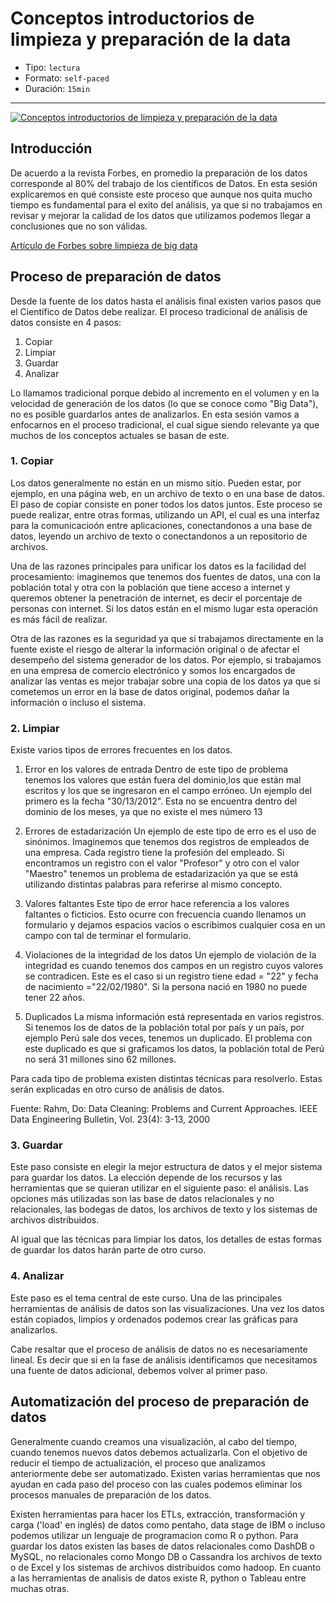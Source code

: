 # Conceptos introductorios de limpieza y preparación de la data

* Tipo: `lectura`
* Formato: `self-paced`
* Duración: `15min`

***

[![Conceptos introductorios de limpieza y preparación de la data](https://embed-ssl.wistia.com/deliveries/0f0f054ef945cb82f21e46a281d61158fa3dae06.jpg?image_play_button_size=2x&amp;image_crop_resized=960x540&amp;image_play_button=1&amp;image_play_button_color=f7b617e0)](https://laboratoria.wistia.com/medias/z146y6d8jw?wvideo=z146y6d8jw)

## Introducción

De acuerdo a la revista Forbes, en promedio la preparación de los datos
corresponde al 80% del trabajo de los científicos de Datos. En esta sesión
explicaremos en qué consiste este proceso que aunque nos quita mucho tiempo es
fundamental para el exito del análisis, ya que si no trabajamos en revisar y
mejorar la calidad de los datos que utilizamos podemos llegar a conclusiones que
no son válidas.

[Artículo de Forbes sobre limpieza de big data](https://www.forbes.com/sites/gilpress/2016/03/23/data-preparation-most-time-consuming-least-enjoyable-data-science-task-survey-says/#553c3036f637)

## Proceso de preparación de datos

Desde la fuente de los datos hasta el análisis final existen varios pasos que el
Científico de Datos debe realizar. El proceso tradicional de análisis de datos
consiste en 4 pasos:

1. Copiar
2. Limpiar
3. Guardar
4. Analizar

Lo llamamos tradicional porque debido al incremento en el volumen y en la
velocidad de generación de los datos (lo que se conoce como "Big Data"), no es
posible guardarlos antes de analizarlos. En esta sesión vamos a enfocarnos en el
proceso tradicional, el cual sigue siendo relevante ya que muchos de los
conceptos actuales se basan de este.

### 1. Copiar

Los datos generalmente no están en un mismo sitio. Pueden estar, por ejemplo, en
una página web, en un archivo de texto o en una base de datos. El paso de copiar
consiste en poner todos los datos juntos. Este proceso se puede realizar, entre
otras formas, utilizando un API, el cual es una interfaz para la comunicacioón
entre aplicaciones, conectandonos a una base de datos, leyendo un archivo de
texto o conectandonos a un repositorio de archivos.

Una de las razones principales para unificar los datos es la facilidad del
procesamiento: imaginemos que tenemos dos fuentes de datos, una con la población
total y otra con la población que tiene acceso a internet y queremos obtener la
penetración de internet, es decir el porcentaje de personas con internet. Si los
datos están en el mismo lugar esta operación es más fácil de realizar.

Otra de las razones es la seguridad ya que si trabajamos directamente en la
fuente existe el riesgo de alterar la información original o de afectar el
desempeño del sistema generador de los datos. Por ejemplo, si trabajamos en una
empresa de comercio electrónico y somos los encargados de analizar las ventas es
mejor trabajar sobre una copia de los datos ya que si cometemos un error en la
base de datos original, podemos dañar la información o incluso el sistema.

### 2. Limpiar

Existe varios tipos de errores frecuentes en los datos.

 1. Error en los valores de entrada
    Dentro de este tipo de problema tenemos los valores que están fuera del
    dominio,los que están mal escritos y los que se ingresaron en el campo
    erróneo. Un ejemplo del primero es la fecha "30/13/2012". Esta no se
    encuentra dentro del dominio de los meses, ya que no existe el mes número 13

 2. Errores de estadarización
    Un ejemplo de este tipo de erro es el uso de sinónimos. Imaginemos que
    tenemos dos registros de empleados de una empresa. Cada registro tiene la
    profesión del empleado. Si encontramos un registro con el valor "Profesor" y
    otro con el valor "Maestro" tenemos un problema de estadarización ya que se
    está utilizando distintas palabras para referirse al mismo concepto.

 3. Valores faltantes
    Este tipo de error hace referencia a los valores faltantes o ficticios. Esto
    ocurre con frecuencia cuando llenamos un formulario y dejamos espacios vacíos
    o escribimos cualquier cosa en un campo con tal de terminar el formulario.

 4. Violaciones de la integridad de los datos
    Un ejemplo de violación de la integridad es cuando tenemos dos campos en un
    registro cuyos valores se contradicen. Este es el caso si un registro tiene
    edad = "22" y fecha de nacimiento ="22/02/1980". Si la persona nació en 1980
    no puede tener 22 años.

 5. Duplicados
    La misma información está representada en varios registros. Si tenemos los
    de datos de la población total por país y un país, por ejemplo Perú sale dos
    veces, tenemos un duplicado. El problema con este duplicado es que si
    graficamos los datos, la población total de Perú no será 31 millones sino 62
    millones.

Para cada tipo de problema existen distintas técnicas para resolverlo. Estas
serán explicadas en otro curso de análisis de datos.

Fuente: Rahm, Do: Data Cleaning: Problems and Current Approaches. IEEE Data
Engineering Bulletin, Vol. 23(4): 3-13, 2000

### 3. Guardar

Este paso consiste en elegir la mejor estructura de datos y el mejor sistema
para guardar los datos. La elección depende de los recursos y las herramientas
que se quieran utilizar en el siguiente paso: el análisis. Las opciones más
utilizadas son las base de datos relacionales y no relacionales, las bodegas de
datos, los archivos de texto y los sistemas de archivos distribuidos.

Al igual que las técnicas para limpiar los datos, los detalles de estas formas
de guardar los datos harán parte de otro curso.

### 4. Analizar

Este paso es el tema central de este curso. Una de las principales herramientas
de análisis de datos son las visualizaciones. Una vez los datos están copiados,
limpios y ordenados podemos crear las gráficas para analizarlos.

Cabe resaltar que el proceso de análisis de datos no es necesariamente lineal.
Es decir que si en la fase de análisis identificamos que necesitamos una fuente
de datos adicional, debemos volver al primer paso.

## Automatización del proceso de preparación de datos

Generalmente cuando creamos una visualización, al cabo del tiempo, cuando
tenemos nuevos datos debemos actualizarla. Con el objetivo de reducir el tiempo
de actualización, el proceso que analizamos anteriormente debe ser automatizado.
Existen varias herramientas que nos ayudan en cada paso del proceso con las
cuales podemos eliminar los procesos manuales de preparación de los datos.

Existen herramientas para hacer los ETLs, extracción, transformación y carga
('load' en inglés) de datos como pentaho, data stage de IBM o incluso podemos
utilizar un lenguaje de programacion como R o python. Para guardar los datos
existen las bases de datos relacionales como DashDB o MySQL, no relacionales
como Mongo DB o Cassandra los archivos de texto o de Excel y los sistemas de
archivos distribuidos como hadoop. En cuanto a las herramientas de analisis de
 datos existe R, python o Tableau entre muchas otras.
